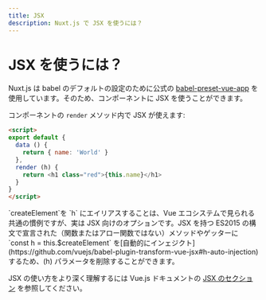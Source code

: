```yaml
---
title: JSX
description: Nuxt.js で JSX を使うには？
---
```


# JSX を使うには？

Nuxt.js は babel のデフォルトの設定のために公式の [babel-preset-vue-app](https://github.com/vuejs/babel-preset-vue-app) を使用しています。そのため、コンポーネントに JSX を使うことができます。

コンポーネントの `render` メソッド内で JSX が使えます:

```html
<script>
export default {
  data () {
    return { name: 'World' }
  },
  render (h) {
    return <h1 class="red">{this.name}</h1>
  }
}
</script>
```

<p class="Alert Alert--info">`createElement`を `h` にエイリアスすることは、Vue エコシステムで見られる共通の慣例ですが、実は JSX 向けのオプションです。JSX を持つ ES2015 の構文で宣言された（関数またはアロー関数ではない）メソッドやゲッターに `const h = this.$createElement` を[自動的にインェジクト](https://github.com/vuejs/babel-plugin-transform-vue-jsx#h-auto-injection)するため、(h) パラメータを削除することができます。</p>

JSX の使い方をより深く理解するには Vue.js ドキュメントの [JSX のセクション](https://vuejs.org/v2/guide/render-function.html#JSX) を参照してください。
